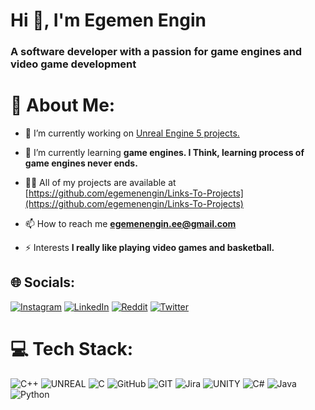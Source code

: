 <h1 align="left">Hi 👋, I'm Egemen Engin</h1>
<h3 align="left">A software developer with a passion for game engines and video game development</h3>

# 💫 About Me:
- 🔭 I’m currently working on [Unreal Engine 5 projects.](https://github.com/egemenengin/Links-To-Projects)

- 🌱 I’m currently learning **game engines. I Think, learning process of game engines never ends.**

- 👨‍💻 All of my projects are available at [https://github.com/egemenengin/Links-To-Projects](https://github.com/egemenengin/Links-To-Projects)

- 📫 How to reach me **egemenengin.ee@gmail.com**

- ⚡ Interests **I really like playing video games and basketball.**


## 🌐 Socials:
[![Instagram](https://img.shields.io/badge/Instagram-%23E4405F.svg?logo=Instagram&logoColor=white)](https://instagram.com/egemen.enginn) [![LinkedIn](https://img.shields.io/badge/LinkedIn-%230077B5.svg?logo=linkedin&logoColor=white)](https://linkedin.com/in/egemen-engin) [![Reddit](https://img.shields.io/badge/Reddit-%23FF4500.svg?logo=Reddit&logoColor=white)](https://reddit.com/user/sovereignee) [![Twitter](https://img.shields.io/badge/Twitter-%231DA1F2.svg?logo=Twitter&logoColor=white)](https://twitter.com/egemen_engin) 

# 💻 Tech Stack:
![C++](https://img.shields.io/badge/c++-%2300599C.svg?style=plastic&logo=c%2B%2B&logoColor=white) 
![UNREAL](https://img.shields.io/badge/unreal-%2320232a.svg?style=plastic&logo=unreal-engine&logoColor=white)
![C](https://img.shields.io/badge/c-%2300599C.svg?style=plastic&logo=c&logoColor=white) 
![GitHub](https://img.shields.io/badge/GitHub-%23121011.svg?style=plastic&logo=github&logoColor=white) 
![GIT](https://img.shields.io/badge/Git-fc6d26?style=plastic&logo=git&logoColor=white) 
![Jira](https://img.shields.io/badge/jira-%230A0FFF.svg?style=plastic&logo=jira&logoColor=white)
![UNITY](https://img.shields.io/badge/Unity-%2320232a.svg?style=plastic&logo=unity&logoColor=white) 
![C#](https://img.shields.io/badge/c%23-%23239120.svg?style=plastic&logo=c-sharp&logoColor=white) 
![Java](https://img.shields.io/badge/java-%23ED8B00.svg?style=plastic&logo=java&logoColor=white) 
![Python](https://img.shields.io/badge/python-3670A0?style=plastic&logo=python&logoColor=ffdd54) 

